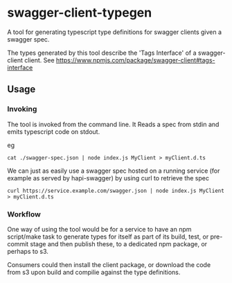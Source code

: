 # swagger-client-typegen
A tool for generating typescript type definitions for swagger clients given a swagger spec.

The types generated by this tool describe the 'Tags Interface' of a swagger-client client. See https://www.npmjs.com/package/swagger-client#tags-interface

## Usage

### Invoking
The tool is invoked from the command line. It Reads a spec from stdin and emits typescript code on stdout.

eg
```
cat ./swagger-spec.json | node index.js MyClient > myClient.d.ts
```

We can just as easily use a swagger spec hosted on a running service (for example as served by hapi-swagger) by using curl to retrieve the spec
```
curl https://service.example.com/swagger.json | node index.js MyClient > myClient.d.ts
```

### Workflow
One way of using the tool would be for a service to have an npm script/make task to generate types for itself as part of its build, test, or pre-commit stage and then publish these, to a dedicated npm package, or perhaps to s3.

Consumers could then install the client package, or download the code from s3 upon build and compilie against the type definitions.